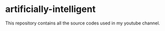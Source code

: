# artificially-intelligent
This repository contains all the source codes used in my youtube channel.
